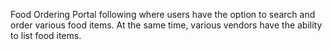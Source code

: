 Food Ordering Portal following where users have
the option to search and order various food items.
At the same time, various vendors have the ability to
list food items.
